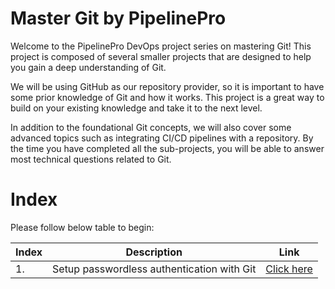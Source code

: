 # Master Git by PipelinePro

Welcome to the PipelinePro DevOps project series on mastering Git! This project is composed of several smaller projects that are designed to help you gain a deep understanding of Git.

We will be using GitHub as our repository provider, so it is important to have some prior knowledge of Git and how it works. This project is a great way to build on your existing knowledge and take it to the next level.

In addition to the foundational Git concepts, we will also cover some advanced topics such as integrating CI/CD pipelines with a repository. By the time you have completed all the sub-projects, you will be able to answer most technical questions related to Git.

# Index

Please follow below table to begin:

| Index | Description                                | Link                                                           |
| ----- | ------------------------------------------ | -------------------------------------------------------------- |
| 1.    | Setup passwordless authentication with Git | [Click here](https://github.com/PipelinePro/1-git/tree/main/1) |
